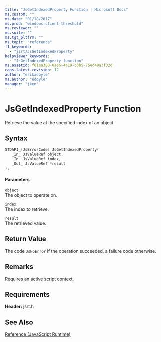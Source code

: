 ```yaml
---
title: "JsGetIndexedProperty Function | Microsoft Docs"
ms.custom: ""
ms.date: "01/18/2017"
ms.prod: "windows-client-threshold"
ms.reviewer: ""
ms.suite: ""
ms.tgt_pltfrm: ""
ms.topic: "reference"
f1_keywords: 
  - "jsrt/JsGetIndexedProperty"
helpviewer_keywords: 
  - "JsGetIndexedProperty function"
ms.assetid: f61ea388-0ae6-4a19-b3b5-75ed49a3f32d
caps.latest.revision: 12
author: "erikadoyle"
ms.author: "edoyle"
manager: "jken"
---
```

# JsGetIndexedProperty Function
Retrieve the value at the specified index of an object.  
  
## Syntax  
  
```cpp  
STDAPI_(JsErrorCode) JsGetIndexedProperty(  
   _In_ JsValueRef object,  
   _In_ JsValueRef index,  
   _Out_ JsValueRef *result  
);  
```  
  
#### Parameters  
 `object`  
 The object to operate on.  
  
 `index`  
 The index to retrieve.  
  
 `result`  
 The retrieved value.  
  
## Return Value  
 The code `JsNoError` if the operation succeeded, a failure code otherwise.  
  
## Remarks  
 Requires an active script context.  
  
## Requirements  
 **Header:** jsrt.h  
  
## See Also  
 [Reference (JavaScript Runtime)](../chakra-hosting/reference-javascript-runtime.md)